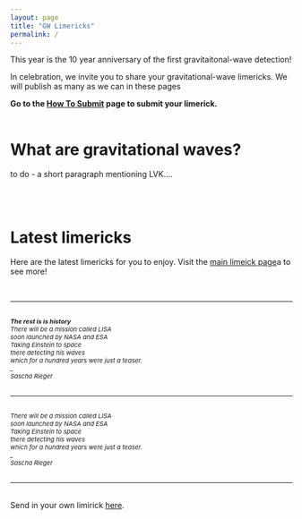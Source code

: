 ```yaml
---
layout: page
title: "GW Limericks"
permalink: /
---
```



<p>This year is the 10 year anniversary of the first gravitaitonal-wave detection!</p>

<p>In celebration, we invite you to share your gravitational-wave limericks. We will publish as many as we can in these pages</p>

<p><b>Go to the <a href="https://hannahm8.github.io/gwlimericks/how-to-submit">How To Submit</a> page to submit your limerick.</b>
<br>
<br>
  
<h1>What are gravitational waves?</h1>
<p>to do -  a short paragraph mentioning LVK.... </p>
<br>
<br>

<h1>Latest limericks</h1>

<p>Here are the latest limericks for you to enjoy. Visit the <a href='https://hannahm8.github.io/gwlimericks/limericks'>main limeick page</a>a to see more!<br></p>
<br>

<hr>

<p style="font-size:11px" style="color:#3A003A;"><br><i>
<b>The rest is is history </b><br>
There will be a mission called LISA<br>
soon launched by NASA and ESA<br>
Taking Einstein to space<br>
there detecting his waves<br>
which for a hundred years were just a teaser.<br>
_ <br>
Sascha Rieger<br></i>
<br>
</p>

<hr>

<p style="font-size:11px" style="color:#3A003A;"><br><i>
There will be a mission called LISA<br>
soon launched by NASA and ESA<br>
Taking Einstein to space<br>
there detecting his waves<br>
which for a hundred years were just a teaser.<br>
_ <br>
Sascha Rieger<br></i>
<br>
</p>

<hr>


<p><br>Send in your own limirick <a href="https://hannahm8.github.io/gwlimericks/how-to-submit">here</a>. 


